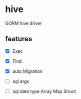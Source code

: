 # hive
GORM hive driver


## features
- [x] Exec
- [x] Find
- [x] auto Migration
- [ ] sql args
- [ ] sql date type Array Map Struct 

